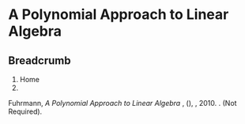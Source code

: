 #  A Polynomial Approach to Linear Algebra

## Breadcrumb

  1. Home
  2. 

Fuhrmann, _A Polynomial Approach to Linear Algebra_ , (), , 2010. . (Not
Required).

